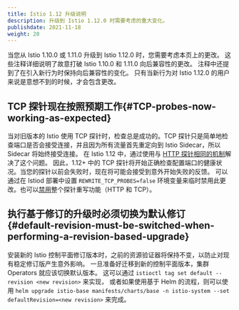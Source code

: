 ```yaml
---
title: Istio 1.12 升级说明
description: 升级到 Istio 1.12.0 时需要考虑的重大变化。
publishdate: 2021-11-18
weight: 20
---
```


当您从 Istio 1.10.0 或 1.11.0 升级到 Istio 1.12.0 时，您需要考虑本页上的更改。
这些注释详细说明了故意打破 Istio 1.10.0 和 1.11.0 向后兼容性的更改。
注释中还提到了在引入新行为时保持向后兼容性的变化。
只有当新行为对 Istio 1.12.0 的用户来说是意想不到的时候，才会包含更改。

## TCP 探针现在按照预期工作{#TCP-probes-now-working-as-expected}

当对旧版本的 Istio 使用 TCP 探针时，检查总是成功的。TCP 探针只是简单地检查端口是否会接受连接，并且因为所有流量首先重定向到 Istio Sidecar，所以 Sidecar 将始终接受连接。
在 Istio 1.12 中，通过使用与 [HTTP 探针相同的机制](/zh/docs/ops/configuration/mesh/app-health-check/)解决了这个问题。
因此，1.12+ 中的 TCP 探针将开始正确检查配置端口的健康状况。当您的探针以前会失败时，现在将可能会接受到意外开始失败的反馈。
可以通过在 Istiod 部署中设置 `REWRITE_TCP_PROBES=false` 环境变量来临时禁用此更改。也可以[禁用](/zh/docs/ops/configuration/mesh/app-health-check/#liveness-and-readiness-probes-using-the-http-request-approach)整个探针重写功能（HTTP 和 TCP）。

## 执行基于修订的升级时必须切换为默认修订{#default-revision-must-be-switched-when-performing-a-revision-based-upgrade}

安装新的 Istio 控制平面修订版本时，之前的资源验证器将保持不变，以防止对现有稳定修订版产生意外影响。
一旦准备好迁移到新的控制平面版本，集群 Operators 就应该切换默认版本。
这可以通过 `istioctl tag set default --revision <new revision>` 来实现，
或者如果使用基于 Helm 的流程，则可以使用 `helm upgrade istio-base manifests/charts/base -n istio-system --set defaultRevision=<new revision>` 来完成。


